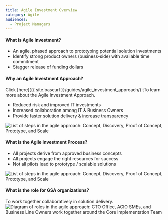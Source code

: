 ```yaml
---
title: Agile Investment Overview
category: Agile
audiences:
  - Project Managers
---
```


#### What is Agile Investment?

* An agile, phased approach to prototyping potential solution investments
* Identify strong product owners (business-side) with available time commitment
* Stagger release of funding dollars

#### Why an Agile Investment Approach?
Click [here]({{ site.baseurl }}/guides/agile_investment_approach/) tTo learn more about the Agile Investment Approach.
* Reduced risk and improved IT investments
* Increased collaboration among IT & Business Owners
* Provide faster solution delivery & increase transparency

<img src="{{ site.baseurl }}/img/guides/agile_investment_process.png"
  alt="List of steps in the agile approach: Concept, Discovery, Proof of Concept, Prototype, and Scale"
  class="guide-image guide-image-half">

#### What is the Agile Investment Process?

* All projects derive from approved business concepts
* All projects engage the right resources for success
* Not all pilots lead to prototype / scalable solutions

<img src="{{ site.baseurl }}/img/guides/agile_investment_process_detail.png"
  alt="List of steps in the agile approach: Concept, Discovery, Proof of Concept, Prototype, and Scale"
  class="guide-image">

#### What is the role for GSA organizations?
To work together collaboratively in solution delivery.
<img src="{{ site.baseurl }}/img/guides/agile_investment_roles.png"
  alt="Diagram of roles in the agile approach: CTO Office, ACIO SMEs, and Business Line Owners work together around the Core Implementation Team"
  class="guide-image guide-image-half">

